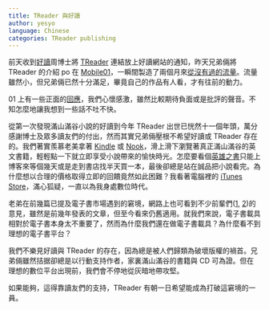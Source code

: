 ```yaml
---
title: TReader 與好讀
author: yesyo
language: Chinese
categories: TReader publishing
---
```

前天收到[好讀](http://www.haodoo.net)周博士將 [TReader](http://ttwns.tw/treader) 連結放上好讀網站的通知，昨天兄弟倆將 TReader 的介紹 po 在 [Mobile01](http://www.mobile01.com)，一瞬間製造了兩個月來[從沒有過的流量](https://twitter.com/travelingtwins/statuses/249796553814994945)。流量雖然小，但兄弟倆已然十分滿足，畢竟自己的作品有人看，才有往前的動力。

01 上有一些正面的[回應](http://www.mobile01.com/topicdetail.php?f=423&t=2958428&last=38686058)，我們心懷感激，雖然比較期待負面或是批評的聲音。不知怎麼地讓我想到一些話不吐不快。

從第一次發現滿山滿谷小說的好讀到今年 TReader 出世已恍然十一個年頭，萬分感謝博士及眾多讀友們的付出，然而其實兄弟倆壓根不希望好讀或 TReader 存在的。我們著實羨慕老美拿著 [Kindle](https://kindle.amazon.com) 或 [Nook](http://www.barnesandnoble.com/u/nook/379003208/)，滑上滑下瀏覽著真正滿山滿谷的英文書籍，輕輕點一下就立即享受小說帶來的愉快時光。怎麼要看個[英雄之書](http://zh.wikipedia.org/wiki/宫部美幸)只能上博客來等個幾天或是走到書店找半天買一本，最後卻總是站在誠品把小說看完。為什麼想以合理的價格取得立即的回饋竟然如此困難？我看著電腦裡的 [iTunes Store](http://www.apple.com/tw/itunes/what-is/store.html)，滿心狐疑，一直以為我身處數位時代。

老弟在前幾篇已提及電子書市場遇到的窘境，網路上也可看到不少前輩們([1](http://www.contnt.net/2010/02/why-so-few-ebook-titles.html), [2](http://mypaper.pchome.com.tw/zen/post/1322656796))的意見，雖然是前幾年發表的文章，但至今看來仍舊適用。就我們來說，電子書載具相對於電子書本身太不重要了，然而為什麼我們還在做電子書載具？為什麼看不到理想的電子書平台？

我們不樂見好讀與 TReader 的存在，因為總是被人們歸類為破壞版權的禍首。兄弟倆雖然拮据卻總是以行動支持作者，家裏滿山滿谷的書籍與 CD 可為證。但在理想的數位平台出現前，我們會不停地從灰暗地帶攻堅。

如果能夠，這得靠讀友們的支持，TReader 有朝一日希望能成為打破這窘境的一員。
